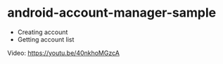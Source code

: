# android-account-manager-sample
- Creating account
- Getting account list


Video: https://youtu.be/40nkhoMGzcA
